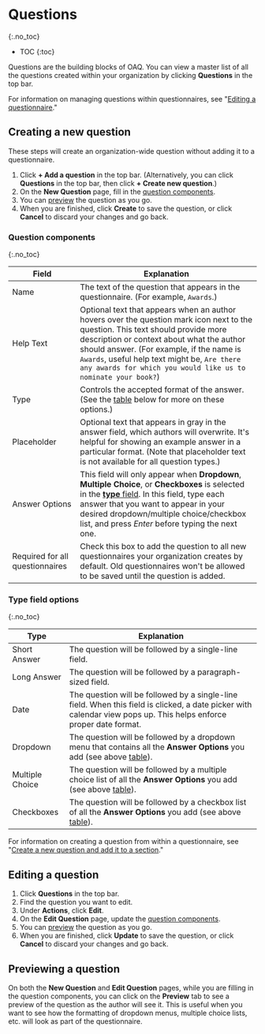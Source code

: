 # Questions
{:.no_toc}

- TOC
{:toc}

Questions are the building blocks of OAQ. You can view a master list of all the questions created within your organization by clicking **Questions** in the top bar.

For information on managing questions within questionnaires, see "[Editing a questionnaire](questionnaires#editing-a-questionnaire)."

## Creating a new question

These steps will create an organization-wide question without adding it to a questionnaire.

1. Click **+ Add a question** in the top bar. (Alternatively, you can click **Questions** in the top bar, then click **+ Create new question**.)
2. On the **New Question** page, fill in the [question components](#question-components).
3. You can [preview](#previewing-a-question) the question as you go.
4. When you are finished, click **Create** to save the question, or click **Cancel** to discard your changes and go back.

### Question components
{:.no_toc}

|Field|Explanation|
|--|--|
|Name|The text of the question that appears in the questionnaire. (For example, `Awards`.)|
|Help Text|Optional text that appears when an author hovers over the question mark icon next to the question. This text should provide more description or context about what the author should answer. (For example, if the name is `Awards`, useful help text might be, `Are there any awards for which you would like us to nominate your book?`)|
|Type|Controls the accepted format of the answer. (See the [table](#type-field-options) below for more on these options.)|
|Placeholder|Optional text that appears in gray in the answer field, which authors will overwrite. It's helpful for showing an example answer in a particular format. (Note that placeholder text is not available for all question types.)|
|Answer Options|This field will only appear when **Dropdown**, **Multiple Choice**, or **Checkboxes** is selected in the [**type** field](#type-field-options). In this field, type each answer that you want to appear in your desired dropdown/multiple choice/checkbox list, and press _Enter_ before typing the next one.|
|Required for all questionnaires|Check this box to add the question to all new questionnaires your organization creates by default. Old questionnaires won't be allowed to be saved until the question is added.|

### Type field options
{:.no_toc}

|Type|Explanation|
|--|--|
|Short Answer|The question will be followed by a single-line field.|
|Long Answer|The question will be followed by a paragraph-sized field.|
|Date|The question will be followed by a single-line field. When this field is clicked, a date picker with calendar view pops up. This helps enforce proper date format.|
|Dropdown|The question will be followed by a dropdown menu that contains all the **Answer Options** you add (see above [table](#question-components)).|
|Multiple Choice|The question will be followed by a multiple choice list of all the **Answer Options** you add (see above [table](#question-components)).|
|Checkboxes|The question will be followed by a checkbox list of all the **Answer Options** you add (see above [table](#question-components)).|

For information on creating a question from within a questionnaire, see "[Create a new question and add it to a section](questionnaires#create-a-brand-new-question-and-add-it-to-the-section)."

## Editing a question

1. Click **Questions** in the top bar.
2. Find the question you want to edit.
3. Under **Actions**, click **Edit**.
4. On the **Edit Question** page, update the [question components](#question-components).
5. You can [preview](#previewing-a-question) the question as you go.
6. When you are finished, click **Update** to save the question, or click **Cancel** to discard your changes and go back.

## Previewing a question

On both the **New Question** and **Edit Question** pages, while you are filling in the question components, you can click on the **Preview** tab to see a preview of the question as the author will see it. This is useful when you want to see how the formatting of dropdown menus, multiple choice lists, etc. will look as part of the questionnaire.
